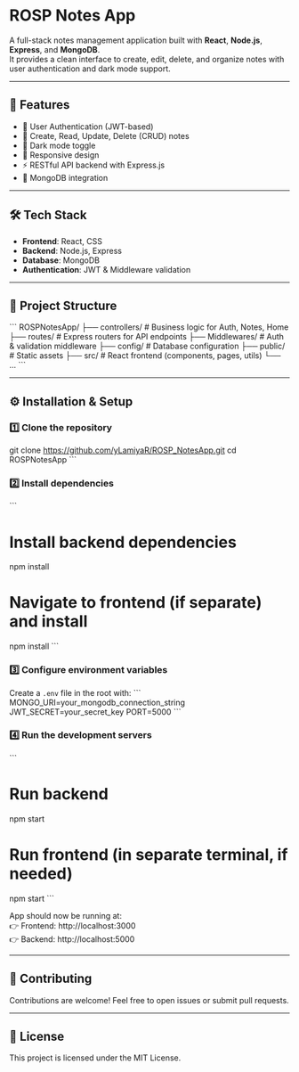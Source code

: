 # ROSP Notes App

A full-stack notes management application built with **React**, **Node.js**, **Express**, and **MongoDB**.  
It provides a clean interface to create, edit, delete, and organize notes with user authentication and dark mode support.

---

## 🚀 Features
- 🔐 User Authentication (JWT-based)
- 📝 Create, Read, Update, Delete (CRUD) notes
- 🌙 Dark mode toggle
- 📱 Responsive design
- ⚡ RESTful API backend with Express.js
- 💾 MongoDB integration

---

## 🛠️ Tech Stack
- **Frontend**: React, CSS
- **Backend**: Node.js, Express
- **Database**: MongoDB
- **Authentication**: JWT & Middleware validation

---

## 📂 Project Structure
\`\`\`
ROSPNotesApp/
├── controllers/      # Business logic for Auth, Notes, Home
├── routes/           # Express routers for API endpoints
├── Middlewares/      # Auth & validation middleware
├── config/           # Database configuration
├── public/           # Static assets
├── src/              # React frontend (components, pages, utils)
└── ...
\`\`\`

---

## ⚙️ Installation & Setup

### 1️⃣ Clone the repository

git clone https://github.com/yLamiyaR/ROSP_NotesApp.git
cd ROSPNotesApp
\`\`\`

### 2️⃣ Install dependencies
\`\`\`
# Install backend dependencies
npm install

# Navigate to frontend (if separate) and install

npm install
\`\`\`

### 3️⃣ Configure environment variables
Create a `.env` file in the root with:
\`\`\`
MONGO_URI=your_mongodb_connection_string
JWT_SECRET=your_secret_key
PORT=5000
\`\`\`

### 4️⃣ Run the development servers
\`\`\`
# Run backend
npm start

# Run frontend (in separate terminal, if needed)

npm start
\`\`\`

App should now be running at:  
👉 Frontend: http://localhost:3000  
👉 Backend: http://localhost:5000

---

## 🤝 Contributing
Contributions are welcome! Feel free to open issues or submit pull requests.

---

## 📜 License
This project is licensed under the MIT License.
